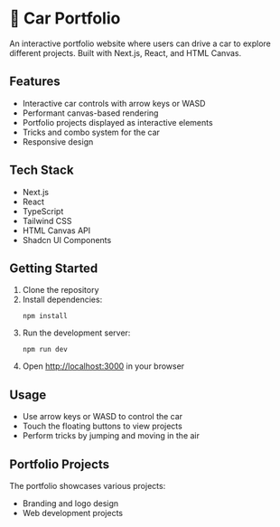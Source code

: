# 🚗 Car Portfolio

An interactive portfolio website where users can drive a car to explore different projects. Built with Next.js, React, and HTML Canvas.

## Features

- Interactive car controls with arrow keys or WASD
- Performant canvas-based rendering
- Portfolio projects displayed as interactive elements
- Tricks and combo system for the car
- Responsive design

## Tech Stack

- Next.js
- React
- TypeScript
- Tailwind CSS
- HTML Canvas API
- Shadcn UI Components

## Getting Started

1. Clone the repository
2. Install dependencies:
   ```
   npm install
   ```
3. Run the development server:
   ```
   npm run dev
   ```
4. Open [http://localhost:3000](http://localhost:3000) in your browser

## Usage

- Use arrow keys or WASD to control the car
- Touch the floating buttons to view projects
- Perform tricks by jumping and moving in the air

## Portfolio Projects

The portfolio showcases various projects:
- Branding and logo design
- Web development projects
